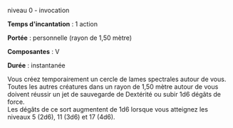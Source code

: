 niveau 0 - invocation

**Temps d'incantation** : 1 action

**Portée** : personnelle (rayon de 1,50 mètre)

**Composantes** : V

**Durée** : instantanée

Vous créez temporairement un cercle de lames spectrales autour de vous. Toutes les autres créatures dans un rayon de 1,50 mètre autour de vous doivent réussir un jet de sauvegarde de Dextérité ou subir 1d6 dégâts de force.  
Les dégâts de ce sort augmentent de 1d6 lorsque vous atteignez les niveaux 5 (2d6), 11 (3d6) et 17 (4d6).